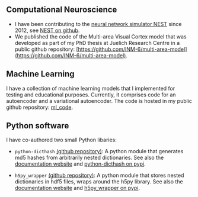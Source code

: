 ## Computational Neuroscience

- I have been contributing to the [neural network simulator NEST](https://www.nest-simulator.org) since 2012, see [NEST on github](https://github.com/nest/nest-simulator).
- We published the code of the Multi-area Visual Cortex model that was developed as part of my PhD thesis at Juelich Research Centre in a public github repository: [https://github.com/INM-6/multi-area-model](https://github.com/INM-6/multi-area-model).

## Machine Learning

I have a collection of machine learning models that I implemented for testing and educational purposes. Currently, it comprises code for an autoencoder and a variational autoencoder. The code is hosted in my public github repository: [ml_code](https://github.com/mschmidt87/ml_code).

## Python software

I have co-authored two small Python libaries:
- `python-dicthash` [(github repository)](https://github.com/INM-6/python-dicthash): A python module that generates md5 hashes from arbitrarily nested dictionaries. See also the [documentation website](http://python-dicthash.readthedocs.io/en/latest/) and [python-dicthash on pypi](https://pypi.python.org/pypi/dicthash/).

- `h5py_wrapper` [(github repository)](https://github.com/INM-6/h5py_wrapper): A python module that stores nested dictionaries in hdf5 files, wraps around the h5py library. See also the [documentation website](http://h5py-wrapper.readthedocs.io/en/latest/) and [h5py_wrapper on pypi](https://pypi.python.org/pypi/h5py-wrapper/).



